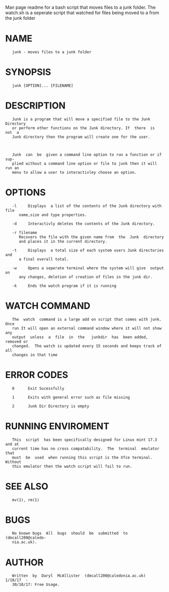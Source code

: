 Man page readme for a bash script that moves files to a junk folder. 
The watch.sh is a seperate script that watched for files being moved to a from the junk folder


# NAME
       junk - moves files to a junk folder

# SYNOPSIS
       junk [OPTION]... [FILENAME]

# DESCRIPTION
       Junk is a program that will move a specified file to the Junk Directory
       or perform other functions on the Junk directory. If  there  is	not  a
       Junk directory then the program will create one for the user.



       Junk  can  be  given a command line option to run a function or if sup-
       plied without a command line option or file to junk then it will run an
       menu to allow a user to interactivley choose an option.

# OPTIONS
       -l     Displays	a list of the contents of the Junk directory with file
	      name,size and type properties.

       -d     Interactivly deletes the contents of the Junk directory.

       -r filename
	      Recovers the file with the given name from  the  Junk  directory
	      and places it in the current directory.

       -t     Displays	a total size of each system users Junk directories and
	      a final overall total.

       -w     Opens a seperate terminal where the system will give  output  on
	      any changes, deletion of creation of files in the junk dir.

       -k     Ends the watch program if it is running

# WATCH COMMAND
       The  watch  command is a large add on script that comes with junk. Once
       run It will open an external command window where it will not show  any
       output  unless  a  file	in  the   junkdir  has	been added, removed or
       changed.  The watch is updated every 15 seconds and keeps track of  all
       changes in that time

# ERROR CODES
       0      Exit Sucessfully

       1      Exits with general error such as file missing

       2      Junk Dir Directory is empty

# RUNNING ENVIROMENT
       This  script  has been specifically designed for Linux mint 17.3 and at
       current time has no cross compatability.  The  terminal	emulator  that
       must  be  used  when running this script is the Xfce terminal.  Without
       this emulator then the watch script will fail to run.
       
       
# SEE ALSO
       mv(1), rm(1)

# BUGS
       No known bugs  All  bugs  should  be  submitted	to  (dmcall200@caledo-
       nia.ac.uk).

# AUTHOR
       Written	by  Daryl  McAllister  (dmcall200@caledonia.ac.uk)  1/10/17  -
       30/10/17: Free Usage.

